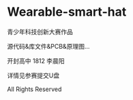 # Wearable-smart-hat
青少年科技创新大赛作品

源代码&库文件&PCB&原理图...

开封高中 1812 李晨阳

详情见参赛提交U盘

All Rights Reserved

